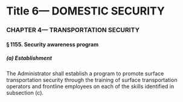 
# Title 6— DOMESTIC SECURITY
### CHAPTER 4— TRANSPORTATION SECURITY
#### § 1155. Security awareness program
##### (a) Establishment

The Administrator shall establish a program to promote surface transportation security through the training of surface transportation operators and frontline employees on each of the skills identified in subsection (c).
